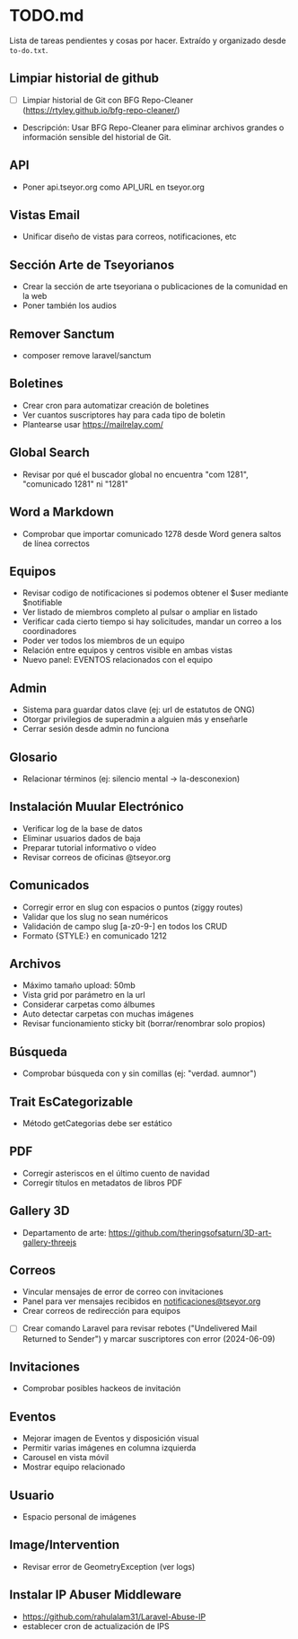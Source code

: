 # TODO.md

Lista de tareas pendientes y cosas por hacer. Extraído y organizado desde `to-do.txt`.


## Limpiar historial de github
- [ ] Limpiar historial de Git con BFG Repo-Cleaner (https://rtyley.github.io/bfg-repo-cleaner/)
- Descripción: Usar BFG Repo-Cleaner para eliminar archivos grandes o información sensible del historial de Git.

## API
- Poner api.tseyor.org como API_URL en tseyor.org

## Vistas Email
- Unificar diseño de vistas para correos, notificaciones, etc

## Sección Arte de Tseyorianos
- Crear la sección de arte tseyoriana o publicaciones de la comunidad en la web
- Poner también los audios

## Remover Sanctum
- composer remove laravel/sanctum

## Boletines
- Crear cron para automatizar creación de boletines
- Ver cuantos suscriptores hay para cada tipo de boletin
- Plantearse usar https://mailrelay.com/

## Global Search
- Revisar por qué el buscador global no encuentra "com 1281", "comunicado 1281" ni "1281"

## Word a Markdown
- Comprobar que importar comunicado 1278 desde Word genera saltos de línea correctos

## Equipos
- Revisar codigo de notificaciones si podemos obtener el $user mediante $notifiable
- Ver listado de miembros completo al pulsar o ampliar en listado
- Verificar cada cierto tiempo si hay solicitudes, mandar un correo a los coordinadores
- Poder ver todos los miembros de un equipo
- Relación entre equipos y centros visible en ambas vistas
- Nuevo panel: EVENTOS relacionados con el equipo

## Admin
- Sistema para guardar datos clave (ej: url de estatutos de ONG)
- Otorgar privilegios de superadmin a alguien más y enseñarle
- Cerrar sesión desde admin no funciona

## Glosario
- Relacionar términos (ej: silencio mental -> la-desconexion)

## Instalación Muular Electrónico
- Verificar log de la base de datos
- Eliminar usuarios dados de baja
- Preparar tutorial informativo o vídeo
- Revisar correos de oficinas @tseyor.org

## Comunicados
- Corregir error en slug con espacios o puntos (ziggy routes)
- Validar que los slug no sean numéricos
- Validación de campo slug [a-z0-9\-] en todos los CRUD
- Formato {STYLE:} en comunicado 1212

## Archivos
- Máximo tamaño upload: 50mb
- Vista grid por parámetro en la url
- Considerar carpetas como álbumes
- Auto detectar carpetas con muchas imágenes
- Revisar funcionamiento sticky bit (borrar/renombrar solo propios)

## Búsqueda
- Comprobar búsqueda con y sin comillas (ej: "verdad. aumnor")

## Trait EsCategorizable
- Método getCategorias debe ser estático

## PDF
- Corregir asteriscos en el último cuento de navidad
- Corregir títulos en metadatos de libros PDF

## Gallery 3D
- Departamento de arte: https://github.com/theringsofsaturn/3D-art-gallery-threejs

## Correos
- Vincular mensajes de error de correo con invitaciones
- Panel para ver mensajes recibidos en notificaciones@tseyor.org
- Crear correos de redirección para equipos
- [ ] Crear comando Laravel para revisar rebotes ("Undelivered Mail Returned to Sender") y marcar suscriptores con error (2024-06-09)

## Invitaciones
- Comprobar posibles hackeos de invitación

## Eventos
- Mejorar imagen de Eventos y disposición visual
- Permitir varias imágenes en columna izquierda
- Carousel en vista móvil
- Mostrar equipo relacionado

## Usuario
- Espacio personal de imágenes

## Image/Intervention
- Revisar error de GeometryException (ver logs)

## Instalar IP Abuser Middleware
- https://github.com/rahulalam31/Laravel-Abuse-IP
- establecer cron de actualización de IPS



